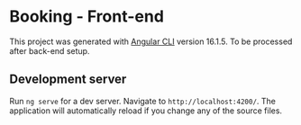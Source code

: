 # Booking - Front-end

This project was generated with [Angular CLI](https://github.com/angular/angular-cli) version 16.1.5.
To be processed after back-end setup.

## Development server

Run `ng serve` for a dev server. Navigate to `http://localhost:4200/`. The application will automatically reload if you change any of the source files.
